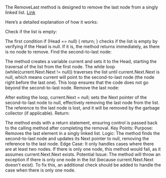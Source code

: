 ﻿The RemoveLast method is designed to remove the last node from a singly linked list.
[Link]()

Here’s a detailed explanation of how it works:

Check if the list is empty:

The first condition if (Head == null) { return; } checks if the list is empty by verifying if the Head is null. If it is, the method returns immediately, as there is no node to remove.
Find the second-to-last node:

The method creates a variable current and sets it to the Head, starting the traversal of the list from the first node.
The while loop (while(current.Next.Next != null)) traverses the list until current.Next.Next is null, which means current will point to the second-to-last node (the node right before the last one). This loop ensures that the code does not go beyond the second-to-last node.
Remove the last node:

After exiting the loop, current.Next = null; sets the Next pointer of the second-to-last node to null, effectively removing the last node from the list. The reference to the last node is lost, and it will be removed by the garbage collector (if applicable).
Return:

The method ends with a return statement, ensuring control is passed back to the calling method after completing the removal.
Key Points:
Purpose: Removes the last element in a singly linked list.
Logic: The method finds the second-to-last node and updates its Next pointer to null, removing the reference to the last node.
Edge Case: It only handles cases where there are at least two nodes. If there is only one node, this method would fail, as it assumes current.Next.Next exists.
Potential Issue: The method will throw an exception if there is only one node in the list (because current.Next.Next doesn't exist). To fix this, an additional check should be added to handle the case when there is only one node.